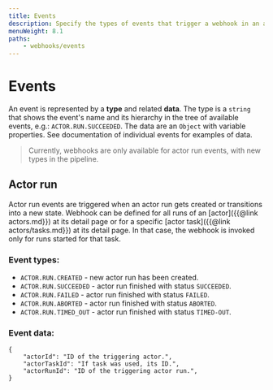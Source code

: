 ```yaml
---
title: Events
description: Specify the types of events that trigger a webhook in an actor or task run. Trigger an action on actor or task run creation, success or failure.
menuWeight: 8.1
paths:
    - webhooks/events
---
```


# [](./webhooks#events)Events

An event is represented by a **type** and related **data**. The type is a `string` that shows the event's name and its hierarchy in the tree of available events, e.g.: `ACTOR.RUN.SUCCEEDED`. The data are an `Object` with variable properties. See documentation of individual events for examples of data.

> Currently, webhooks are only available for actor run events, with new types in the pipeline.

## [](#actor-run)Actor run

Actor run events are triggered when an actor run gets created or transitions into a new state. Webhook can be defined for all runs of an [actor]({{@link actors.md}}) at its detail page or for a specific [actor task]({{@link actors/tasks.md}}) at its detail page. In that case, the webhook is invoked only for runs started for that task.

### Event types:

*   `ACTOR.RUN.CREATED` - new actor run has been created.
*   `ACTOR.RUN.SUCCEEDED` - actor run finished with status `SUCCEEDED`.
*   `ACTOR.RUN.FAILED` - actor run finished with status `FAILED`.
*   `ACTOR.RUN.ABORTED` - actor run finished with status `ABORTED`.
*   `ACTOR.RUN.TIMED_OUT` - actor run finished with status `TIMED-OUT`.

### Event data:

    {
        "actorId": "ID of the triggering actor.",
        "actorTaskId": "If task was used, its ID.",
        "actorRunId": "ID of the triggering actor run.",
    }


